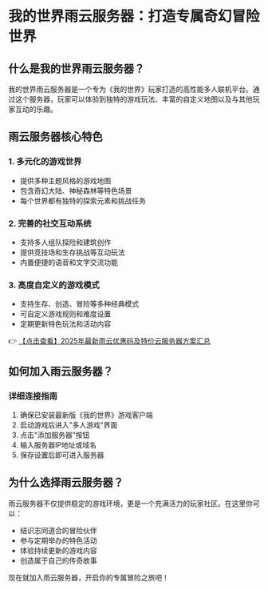 # 我的世界雨云服务器：打造专属奇幻冒险世界

## 什么是我的世界雨云服务器？

我的世界雨云服务器是一个专为《我的世界》玩家打造的高性能多人联机平台。通过这个服务器，玩家可以体验到独特的游戏玩法、丰富的自定义地图以及与其他玩家互动的乐趣。

## 雨云服务器核心特色

### 1. 多元化的游戏世界
- 提供多种主题风格的游戏地图
- 包含奇幻大陆、神秘森林等特色场景
- 每个世界都有独特的探索元素和挑战任务

### 2. 完善的社交互动系统
- 支持多人组队探险和建筑创作
- 提供竞技场和生存挑战等互动玩法
- 内置便捷的语音和文字交流功能

### 3. 高度自定义的游戏模式
- 支持生存、创造、冒险等多种经典模式
- 可自定义游戏规则和难度设置
- 定期更新特色玩法和活动内容

👉 [【点击查看】2025年最新雨云优惠码及特价云服务器方案汇总](https://bit.ly/RainYun)

## 如何加入雨云服务器？

### 详细连接指南
1. 确保已安装最新版《我的世界》游戏客户端
2. 启动游戏后进入"多人游戏"界面
3. 点击"添加服务器"按钮
4. 输入服务器IP地址或域名
5. 保存设置后即可进入服务器

## 为什么选择雨云服务器？

雨云服务器不仅提供稳定的游戏环境，更是一个充满活力的玩家社区。在这里你可以：
- 结识志同道合的冒险伙伴
- 参与定期举办的特色活动
- 体验持续更新的游戏内容
- 创造属于自己的传奇故事

现在就加入雨云服务器，开启你的专属冒险之旅吧！